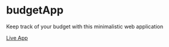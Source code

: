 # budgetApp
Keep track of your budget with this minimalistic web application

[Live App](https://budgetapptokyo.000webhostapp.com/)

